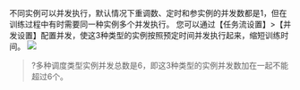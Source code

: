 不同实例可以并发执行，默认情况下重调数、定时和参实例的并发数都是1，但在训练过程中有时需要同一种实例多个并发执行。 您可以通过【任务流设置】>【并发设置】配置并发，使这3种类型的实例按照预定时间并发执行起来，缩短训练时间。
![](https://main.qcloudimg.com/raw/5c41d4951c592488bca1c13a2ebacd29.png)
>?多种调度类型实例并发总数是6，即这3种类型的实例并发数加在一起不能超过6个。



